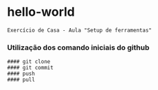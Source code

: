 # hello-world
    Exercício de Casa - Aula "Setup de ferramentas"

### Utilização dos comando iniciais do github

    #### git clone
    #### git commit
    #### push
    #### pull
